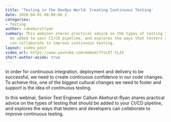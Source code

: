 ```yaml
---
title: 'Testing in the DevOps World: Creating Continuous Testing'
date: 2020-04-01 00:00:00 Z
categories:
- Testing
author: cakehurstryan
summary: This webinar shares practical advice on the types of testing that should
  be added to your CI/CD pipeline, and explores the ways that testers and developers
  can collaborate to improve continuous testing.
layout: video_post
video_url: https://www.youtube.com/embed/7YsL6T-tLZ4
short-author-aside: true
---
```


In order for continuous integration, deployment and delivery to be successful, we need to create continuous confidence in our code changes. To achieve this, one of the biggest cultural changes we need to foster and support is the idea of continuous testing.

In this webinar, Senior Test Engineer Callum Akehurst-Ryan shares practical advice on the types of testing that should be added to your CI/CD pipeline, and explores the ways that testers and developers can collaborate to improve continuous testing.
